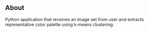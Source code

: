 ## About

Python application that receives an image set from user and extracts representative color palette using k-means clustering.